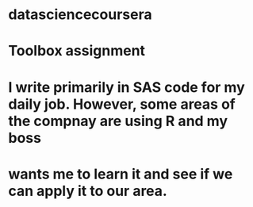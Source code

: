 # datasciencecoursera
# Toolbox assignment
# I write primarily in SAS code for my daily job. However, some areas of the compnay are using R and my boss
# wants me to learn it and see if we can apply it to our area.
